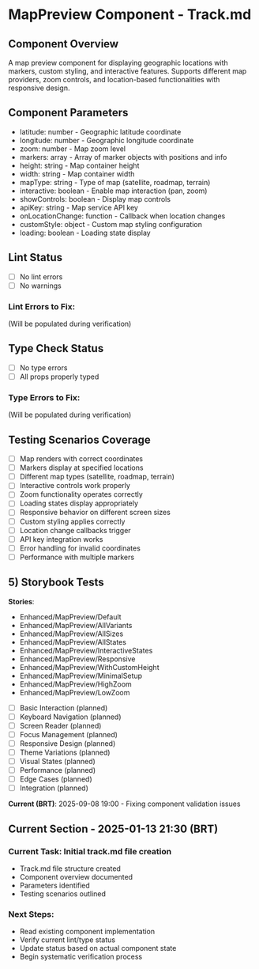 # MapPreview Component - Track.md

## Component Overview

A map preview component for displaying geographic locations with markers, custom styling, and interactive features. Supports different map providers, zoom controls, and location-based functionalities with responsive design.

## Component Parameters

- latitude: number - Geographic latitude coordinate
- longitude: number - Geographic longitude coordinate
- zoom: number - Map zoom level
- markers: array - Array of marker objects with positions and info
- height: string - Map container height
- width: string - Map container width
- mapType: string - Type of map (satellite, roadmap, terrain)
- interactive: boolean - Enable map interaction (pan, zoom)
- showControls: boolean - Display map controls
- apiKey: string - Map service API key
- onLocationChange: function - Callback when location changes
- customStyle: object - Custom map styling configuration
- loading: boolean - Loading state display

## Lint Status

- [ ] No lint errors
- [ ] No warnings

### Lint Errors to Fix:

(Will be populated during verification)

## Type Check Status

- [ ] No type errors
- [ ] All props properly typed

### Type Errors to Fix:

(Will be populated during verification)

## Testing Scenarios Coverage

- [ ] Map renders with correct coordinates
- [ ] Markers display at specified locations
- [ ] Different map types (satellite, roadmap, terrain)
- [ ] Interactive controls work properly
- [ ] Zoom functionality operates correctly
- [ ] Loading states display appropriately
- [ ] Responsive behavior on different screen sizes
- [ ] Custom styling applies correctly
- [ ] Location change callbacks trigger
- [ ] API key integration works
- [ ] Error handling for invalid coordinates
- [ ] Performance with multiple markers

## 5) Storybook Tests

**Stories**:

- Enhanced/MapPreview/Default
- Enhanced/MapPreview/AllVariants 
- Enhanced/MapPreview/AllSizes
- Enhanced/MapPreview/AllStates
- Enhanced/MapPreview/InteractiveStates
- Enhanced/MapPreview/Responsive
- Enhanced/MapPreview/WithCustomHeight
- Enhanced/MapPreview/MinimalSetup
- Enhanced/MapPreview/HighZoom
- Enhanced/MapPreview/LowZoom

* [ ] Basic Interaction (planned)
* [ ] Keyboard Navigation (planned)
* [ ] Screen Reader (planned)
* [ ] Focus Management (planned)
* [ ] Responsive Design (planned)
* [ ] Theme Variations (planned)
* [ ] Visual States (planned)
* [ ] Performance (planned)
* [ ] Edge Cases (planned)
* [ ] Integration (planned)

**Current (BRT)**: 2025-09-08 19:00 - Fixing component validation issues

## Current Section - 2025-01-13 21:30 (BRT)

### Current Task: Initial track.md file creation

- Track.md file structure created
- Component overview documented
- Parameters identified
- Testing scenarios outlined

### Next Steps:

- Read existing component implementation
- Verify current lint/type status
- Update status based on actual component state
- Begin systematic verification process
